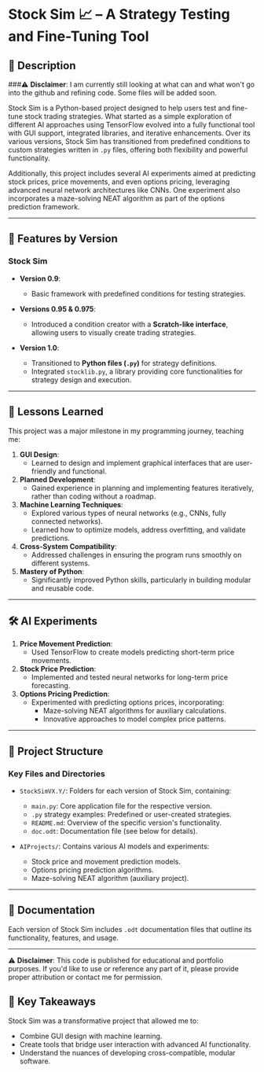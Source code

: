 # Stock Sim 📈 – A Strategy Testing and Fine-Tuning Tool

## 📜 Description

###⚠️ **Disclaimer**: I am currently still looking at what can and what won't go into the github and refining code. Some files will be added soon.

Stock Sim is a Python-based project designed to help users test and fine-tune stock trading strategies. What started as a simple exploration of different AI approaches using TensorFlow evolved into a fully functional tool with GUI support, integrated libraries, and iterative enhancements. Over its various versions, Stock Sim has transitioned from predefined conditions to custom strategies written in `.py` files, offering both flexibility and powerful functionality.

Additionally, this project includes several AI experiments aimed at predicting stock prices, price movements, and even options pricing, leveraging advanced neural network architectures like CNNs. One experiment also incorporates a maze-solving NEAT algorithm as part of the options prediction framework.

---

## 🚀 Features by Version
### **Stock Sim**
- **Version 0.9**:
  - Basic framework with predefined conditions for testing strategies.

- **Versions 0.95 & 0.975**:
  - Introduced a condition creator with a **Scratch-like interface**, allowing users to visually create trading strategies.

- **Version 1.0**:
  - Transitioned to **Python files (`.py`)** for strategy definitions.
  - Integrated `stocklib.py`, a library providing core functionalities for strategy design and execution.

---

## 🧠 Lessons Learned
This project was a major milestone in my programming journey, teaching me:
1. **GUI Design**:
   - Learned to design and implement graphical interfaces that are user-friendly and functional.
2. **Planned Development**:
   - Gained experience in planning and implementing features iteratively, rather than coding without a roadmap.
3. **Machine Learning Techniques**:
   - Explored various types of neural networks (e.g., CNNs, fully connected networks).
   - Learned how to optimize models, address overfitting, and validate predictions.
4. **Cross-System Compatibility**:
   - Addressed challenges in ensuring the program runs smoothly on different systems.
5. **Mastery of Python**:
   - Significantly improved Python skills, particularly in building modular and reusable code.

---

## 🛠️ AI Experiments
1. **Price Movement Prediction**:
   - Used TensorFlow to create models predicting short-term price movements.
2. **Stock Price Prediction**:
   - Implemented and tested neural networks for long-term price forecasting.
3. **Options Pricing Prediction**:
   - Experimented with predicting options prices, incorporating:
     - Maze-solving NEAT algorithms for auxiliary calculations.
     - Innovative approaches to model complex price patterns.

---

## 📂 Project Structure
### **Key Files and Directories**
- `StockSimVX.Y/`: Folders for each version of Stock Sim, containing:
  - `main.py`: Core application file for the respective version.
  - `.py` strategy examples: Predefined or user-created strategies.
  - `README.md`: Overview of the specific version's functionality.
  - `doc.odt`: Documentation file (see below for details).
  
- `AIProjects/`: Contains various AI models and experiments:
  - Stock price and movement prediction models.
  - Options pricing prediction algorithms.
  - Maze-solving NEAT algorithm (auxiliary project).

---

## 📖 Documentation
Each version of Stock Sim includes `.odt` documentation files that outline its functionality, features, and usage.

---

⚠️ **Disclaimer**: This code is published for educational and portfolio purposes. If you'd like to use or reference any part of it, please provide proper attribution or contact me for permission.

## 🌟 Key Takeaways
Stock Sim was a transformative project that allowed me to:

 - Combine GUI design with machine learning.
 - Create tools that bridge user interaction with advanced AI functionality.
 - Understand the nuances of developing cross-compatible, modular software.

